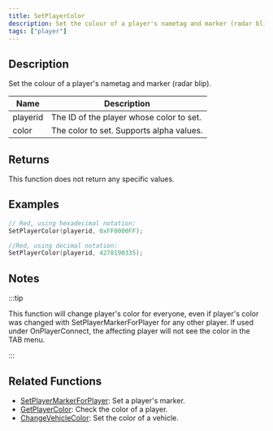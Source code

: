 ```yaml
---
title: SetPlayerColor
description: Set the colour of a player's nametag and marker (radar blip).
tags: ["player"]
---
```


## Description

Set the colour of a player's nametag and marker (radar blip).

| Name     | Description                              |
| -------- | ---------------------------------------- |
| playerid | The ID of the player whose color to set. |
| color    | The color to set. Supports alpha values. |

## Returns

This function does not return any specific values.

## Examples

```c
// Red, using hexadecimal notation:
SetPlayerColor(playerid, 0xFF0000FF);

//Red, using decimal notation:
SetPlayerColor(playerid, 4278190335);
```

## Notes

:::tip

This function will change player's color for everyone, even if player's color was changed with SetPlayerMarkerForPlayer for any other player. If used under OnPlayerConnect, the affecting player will not see the color in the TAB menu.

:::

## Related Functions

- [SetPlayerMarkerForPlayer](SetPlayerMarkerForPlayer): Set a player's marker.
- [GetPlayerColor](GetPlayerColor): Check the color of a player.
- [ChangeVehicleColor](ChangeVehicleColor): Set the color of a vehicle.
